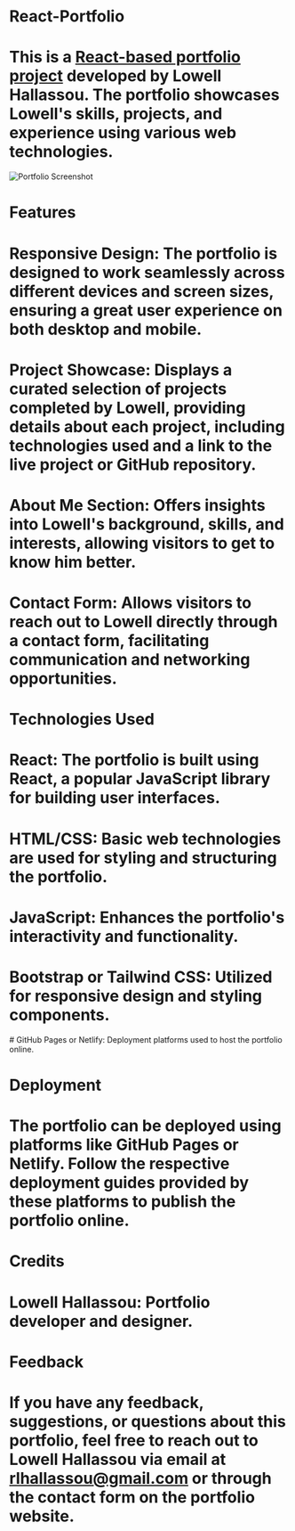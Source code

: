 # React-Portfolio

# This is a <a href='https://lohallassou.github.io/React-Portfolio/'>React-based portfolio project</a> developed by Lowell Hallassou. The portfolio showcases Lowell's skills, projects, and experience using various web technologies.

<p><img src='./src/assets/ReactPF Screenchot.png' alt="Portfolio Screenshot"></p>

# Features

# Responsive Design: The portfolio is designed to work seamlessly across different devices and screen sizes, ensuring a great user experience on both desktop and mobile.
# Project Showcase: Displays a curated selection of projects completed by Lowell, providing details about each project, including technologies used and a link to the live project or GitHub repository.
# About Me Section: Offers insights into Lowell's background, skills, and interests, allowing visitors to get to know him better.
# Contact Form: Allows visitors to reach out to Lowell directly through a contact form, facilitating communication and networking opportunities.

# Technologies Used
# React: The portfolio is built using React, a popular JavaScript library for building user interfaces.
# HTML/CSS: Basic web technologies are used for styling and structuring the portfolio.
# JavaScript: Enhances the portfolio's interactivity and functionality.
# Bootstrap or Tailwind CSS: Utilized for responsive design and styling components.
# GitHub Pages or Netlify: Deployment platforms used to host the portfolio online.

# Deployment
# The portfolio can be deployed using platforms like GitHub Pages or Netlify. Follow the respective deployment guides provided by these platforms to publish the portfolio online.

# Credits
# Lowell Hallassou: Portfolio developer and designer.
# Feedback
# If you have any feedback, suggestions, or questions about this portfolio, feel free to reach out to Lowell Hallassou via email at rlhallassou@gmail.com or through the contact form on the portfolio website.